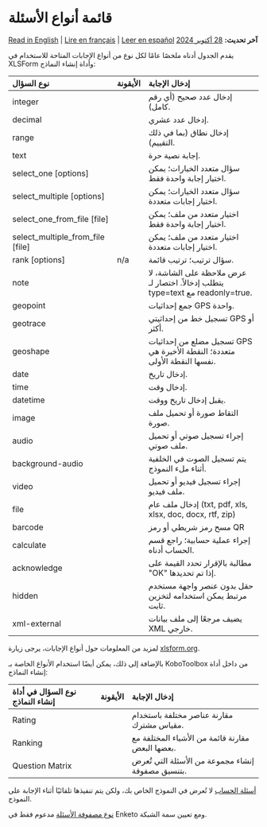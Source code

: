 # قائمة أنواع الأسئلة
<a href="../question_types.html">Read in English</a> | <a href="../fr/question_types.html">Lire en français</a> | <a href="../es/question_types.html">Leer en español</a>
**آخر تحديث:** <a href="https://github.com/kobotoolbox/docs/blob/3993133bcf0aafda0b0978709534175cb583e049/source/question_types.md" class="reference">28 أكتوبر 2024</a>

يقدم الجدول أدناه ملخصًا عامًا لكل نوع من أنواع الإجابات المتاحة للاستخدام في XLSForm وأداة إنشاء النماذج:

| نوع السؤال                       | الأيقونة                                          | إدخال الإجابة                                                                                 |
| :------------------------------- | :-------------------------------------------- | :------------------------------------------------------------------------------------------- |
| integer                          | <i class="k-icon k-icon-qt-number"></i>       | إدخال عدد صحيح (أي رقم كامل).                                                          |
| decimal                          | <i class="k-icon k-icon-qt-decimal"></i>      | إدخال عدد عشري.                                                                               |
| range                            | <i class="k-icon k-icon-qt-range"></i>        | إدخال نطاق (بما في ذلك التقييم).                                                              |
| text                             | <i class="k-icon k-icon-qt-text"></i>         | إجابة نصية حرة.                                                                          |
| select_one [options]             | <i class="k-icon k-icon-qt-select-one"></i>   | سؤال متعدد الخيارات؛ يمكن اختيار إجابة واحدة فقط.                                   |
| select_multiple [options]        | <i class="k-icon k-icon-qt-select-many"></i>  | سؤال متعدد الخيارات؛ يمكن اختيار إجابات متعددة.                                  |
| select_one_from_file [file]      | <i class="k-icon k-icon-qt-select-one"></i>   | اختيار متعدد من ملف؛ يمكن اختيار إجابة واحدة فقط.                                  |
| select_multiple_from_file [file] | <i class="k-icon k-icon-qt-select-many"></i>  | اختيار متعدد من ملف؛ يمكن اختيار إجابات متعددة.                                 |
| rank [options]                   | n/a                                           | سؤال ترتيب؛ ترتيب قائمة.                                                                 |
| note                             | <i class="k-icon k-icon-qt-note"></i>         | عرض ملاحظة على الشاشة، لا يتطلب إدخالاً. اختصار لـ type=text مع readonly=true.    |
| geopoint                         | <i class="k-icon k-icon-qt-point"></i>        | جمع إحداثيات GPS واحدة.                                                             |
| geotrace                         | <i class="k-icon k-icon-qt-line"></i>         | تسجيل خط من إحداثيتي GPS أو أكثر.                                                |
| geoshape                         | <i class="k-icon k-icon-qt-area"></i>         | تسجيل مضلع من إحداثيات GPS متعددة؛ النقطة الأخيرة هي نفسها النقطة الأولى. |
| date                             | <i class="k-icon k-icon-qt-date"></i>         | إدخال تاريخ.                                                                                  |
| time                             | <i class="k-icon k-icon-qt-time"></i>         | إدخال وقت.                                                                                  |
| datetime                         | <i class="k-icon k-icon-qt-date-time"></i>    | يقبل إدخال تاريخ ووقت.                                                             |
| image                            | <i class="k-icon k-icon-qt-photo"></i>        | التقاط صورة أو تحميل ملف صورة.                                                      |
| audio                            | <i class="k-icon k-icon-qt-audio"></i>        | إجراء تسجيل صوتي أو تحميل ملف صوتي.                                             |
| background-audio                 | <i class="k-icon k-icon-background-rec"></i>  | يتم تسجيل الصوت في الخلفية أثناء ملء النموذج.                                  |
| video                            | <i class="k-icon k-icon-qt-video"></i>        | إجراء تسجيل فيديو أو تحميل ملف فيديو.                                               |
| file                             | <i class="k-icon k-icon-qt-file"></i>         | إدخال ملف عام (txt, pdf, xls, xlsx, doc, docx, rtf, zip)                                |
| barcode                          | <i class="k-icon k-icon-qt-barcode"></i>      | مسح رمز شريطي أو رمز QR                            |
| calculate                        | <i class="k-icon k-icon-qt-calculate"></i>    | إجراء عملية حسابية؛ راجع قسم الحساب أدناه.                                    |
| acknowledge                      | <i class="k-icon k-icon-qt-acknowledge"></i>  | مطالبة بالإقرار تحدد القيمة على "OK" إذا تم تحديدها.                                      |
| hidden                           | <i class="k-icon k-icon-qt-hidden"></i>       | حقل بدون عنصر واجهة مستخدم مرتبط يمكن استخدامه لتخزين ثابت.                 |
| xml-external                     | <i class="k-icon k-icon-qt-external-xml"></i> | يضيف مرجعًا إلى ملف بيانات XML خارجي.                                               |

لمزيد من المعلومات حول أنواع الإجابات، يرجى زيارة
[xlsform.org](http://xlsform.org/).

بالإضافة إلى ذلك، يمكن أيضًا استخدام الأنواع الخاصة بـ KoboToolbox من داخل
أداة إنشاء النماذج:

| نوع السؤال في أداة إنشاء النماذج | الأيقونة                                             | إدخال الإجابة                                                 |
| :------------------------ | :----------------------------------------------- | :----------------------------------------------------------- |
| Rating                    | <i class="k-icon k-icon-qt-rating"></i>          | مقارنة عناصر مختلفة باستخدام مقياس مشترك.                |
| Ranking                   | <i class="k-icon k-icon-qt-ranking"></i>         | مقارنة قائمة من الأشياء المختلفة مع بعضها البعض.          |
| Question Matrix           | <i class="k-icon k-icon-qt-question-matrix"></i> | إنشاء مجموعة من الأسئلة التي تُعرض بتنسيق مصفوفة. |

<p class="note"><a class="reference" href="/calculate_questions.html">أسئلة الحساب</a> لا تُعرض في النموذج الخاص بك، ولكن يتم تنفيذها تلقائيًا أثناء الإجابة على النموذج.</p>

<p class="note"><a class="reference" href="matrix_response.html">نوع مصفوفة الأسئلة</a> مدعوم فقط في Enketo ومع تعيين سمة الشبكة. </p>